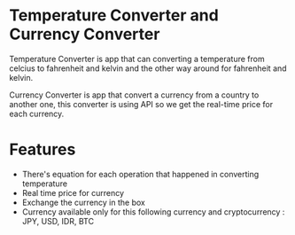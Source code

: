 # Temperature Converter and Currency Converter
Temperature Converter is app that can converting a temperature from celcius to fahrenheit and kelvin and the other way around for fahrenheit and kelvin.

Currency Converter is app that convert a currency from a country to another one, this converter is using API so we get the real-time price for each currency.

# Features
- There's equation for each operation that happened in converting temperature
- Real time price for currency
- Exchange the currency in the box
- Currency available only for this following currency and cryptocurrency : JPY, USD, IDR, BTC
